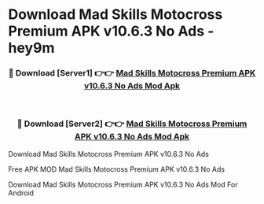 # Download Mad Skills Motocross Premium APK v10.6.3 No Ads - hey9m



<div align="center">
<h3>🔴 Download [Server1] 👉👉 <a href="https://momento.my/?title=Mad_Skills_Motocross_Premium_APK_v10.6.3_No_Ads">Mad Skills Motocross Premium APK v10.6.3 No Ads Mod Apk</a></h3><br>

<h3>🔴 Download [Server2] 👉👉 <a href="https://momento.my/?title=Mad_Skills_Motocross_Premium_APK_v10.6.3_No_Ads">Mad Skills Motocross Premium APK v10.6.3 No Ads Mod Apk</a></h3>
</div>



Download Mad Skills Motocross Premium APK v10.6.3 No Ads 

Free APK MOD Mad Skills Motocross Premium APK v10.6.3 No Ads 

Download Mad Skills Motocross Premium APK v10.6.3 No Ads Mod For Android
